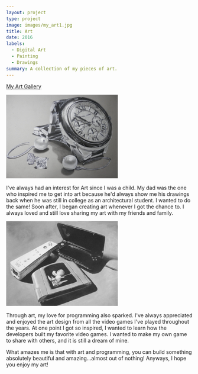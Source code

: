 ```yaml
---
layout: project
type: project
image: images/my_art1.jpg
title: Art
date: 2016
labels:
  - Digital Art
  - Painting
  - Drawings
summary: A collection of my pieces of art.
---
```


[My Art Gallery](http://xiloria.deviantart.com/)

<img src="../images/my_art2.jpg" style="max-width:60%;">

I've always had an interest for Art since I was a child. My dad was the one who inspired me to get into art because he'd always show me 
his drawings back when he was still in college as an architectural student. 
I wanted to do the same! Soon after, I began creating art whenever I got the chance to. 
I always loved and still love sharing my art with my friends and family.

<img src="../images/my_art3.jpg" style="max-width:60%;">

Through art, my love for programming also sparked. I've always appreciated and enjoyed the art design from all the video games I've played
throughout the years. At one point I got so inspired, I wanted to learn how the developers built my favorite video games. I wanted to make
my own game to share with others, and it is still a dream of mine. 

What amazes me is that with art and programming, you can build something absolutely beautiful and amazing...almost out of nothing!
Anyways, I hope you enjoy my art!
